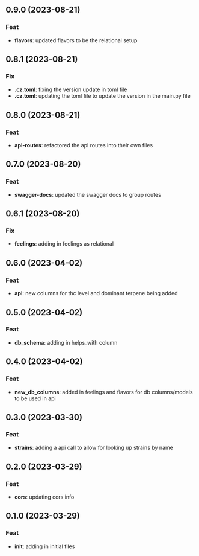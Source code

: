 ## 0.9.0 (2023-08-21)

### Feat

- **flavors**: updated flavors to be the relational setup

## 0.8.1 (2023-08-21)

### Fix

- **.cz.toml**: fixing the version update in toml file
- **.cz.toml**: updating the toml file to update the version in the main.py file

## 0.8.0 (2023-08-21)

### Feat

- **api-routes**: refactored the api routes into their own files

## 0.7.0 (2023-08-20)

### Feat

- **swagger-docs**: updated the swagger docs to group routes

## 0.6.1 (2023-08-20)

### Fix

- **feelings**: adding in feelings as relational

## 0.6.0 (2023-04-02)

### Feat

- **api**: new columns for thc level and dominant terpene being added

## 0.5.0 (2023-04-02)

### Feat

- **db_schema**: adding in helps_with column

## 0.4.0 (2023-04-02)

### Feat

- **new_db_columns**: added in feelings and flavors for db columns/models to be used in api

## 0.3.0 (2023-03-30)

### Feat

- **strains**: adding a api call to allow for looking up strains by name

## 0.2.0 (2023-03-29)

### Feat

- **cors**: updating cors info

## 0.1.0 (2023-03-29)

### Feat

- **init**: adding in initial files
